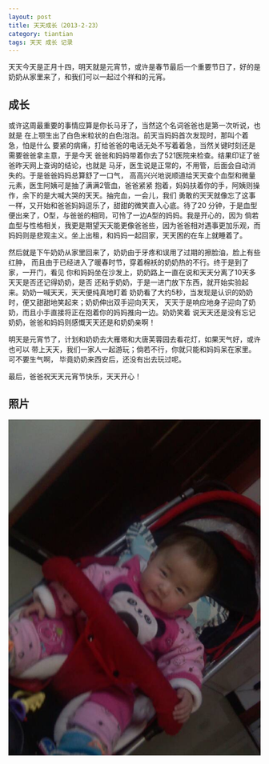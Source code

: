 ```yaml
---
layout: post
title: 天天成长（2013-2-23）
category: tiantian
tags: 天天 成长 记录
---
```


天天今天是正月十四，明天就是元宵节，或许是春节最后一个重要节日了，好的是
奶奶从家里来了，和我们可以一起过个祥和的元宵。

## 成长

或许这周最重要的事情应算是你长马牙了，当然这个名词爸爸也是第一次听说，也就是
在上颚生出了白色米粒状的白色泡泡。前天当妈妈首次发现时，那叫个着急，怕是什么
要紧的病痛，打给爸爸的电话无处不写着着急，当然关键时刻还是需要爸爸拿主意，于是今天
爸爸和妈妈带着你去了521医院来检查。结果印证了爸爸昨天网上查询的结论，也就是
马牙，医生说是正常的，不用管，后面会自动消失的。于是爸爸妈妈总算舒了一口气，
高高兴兴地说顺道给天天查个血型和微量元素，医生阿姨可是抽了满满2管血，爸爸紧紧
抱着，妈妈扶着你的手，阿姨则操作，余下的是大喊大哭的天天。抽完血，一会儿，我们
勇敢的天天就像忘了这事一样，又开始和爸爸妈妈逗乐了，甜甜的微笑直入心底。待了20
分钟，于是血型便出来了，O型，与爸爸的相同，可怜了一边A型的妈妈。我是开心的，因为
倘若血型与性格相关，我更是期望天天能更像爸爸些，因为爸爸相对遇事更加乐观，而
妈妈则是悲观主义。坐上出租，和妈妈一起回家，天天困的在车上就睡着了。

然后就是下午奶奶从家里回来了，奶奶由于牙疼和误用了过期的擦脸油，脸上有些红肿，
而且由于已经进入了暖春时节，穿着棉袄的奶奶热的不行。终于是到了家，一开门，看见
你和妈妈坐在沙发上，奶奶路上一直在说和天天分离了10天多天天是否还记得奶奶，是否
还粘乎奶奶，于是一进门放下东西，就开始实验起来。奶奶一喊天天，天天便纯真地盯着
奶奶看了大约5秒，当发现是认识的奶奶时，便又甜甜地笑起来；奶奶伸出双手迎向天天，
天天于是响应地身子迎向了奶奶，而且小手直接将正在抱着你的妈妈推向一边。奶奶笑着
说天天还是没有忘记奶奶，爸爸和妈妈则感慨天天还是和奶奶亲啊！

明天是元宵节了，计划和奶奶去大雁塔和大唐芙蓉园去看花灯，如果天气好，或许也可以
带上天天，我们一家人一起游玩；倘若不行，你就只能和妈妈呆在家里。可不要生气啊，
毕竟奶奶来西安后，还没有出去玩过呢。

最后，爸爸祝天天元宵节快乐，天天开心！

## 照片

![tiantian](/assets/images/tiantian20130223.jpg)
